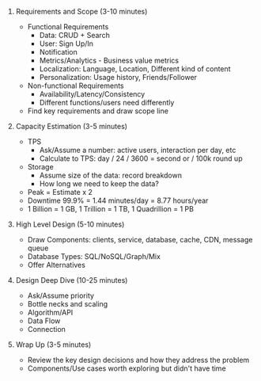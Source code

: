 1. Requirements and Scope (3-10 minutes)
    - Functional Requirements
        - Data: CRUD + Search
        - User: Sign Up/In
        - Notification
        - Metrics/Analytics - Business value metrics
        - Localization: Language, Location, Different kind of content
        - Personalization: Usage history, Friends/Follower
    - Non-functional Requirements
        - Availability/Latency/Consistency
        - Different functions/users need differently
    - Find key requirements and draw scope line

1. Capacity Estimation (3-5 minutes)
    - TPS
        - Ask/Assume a number: active users, interaction per day, etc
        - Calculate to TPS: day / 24 / 3600 = second or / 100k round up
    - Storage
        - Assume size of the data: record breakdown
        - How long we need to keep the data?
    - Peak = Estimate x 2
    - Downtime 99.9% = 1.44 minutes/day = 8.77 hours/year
    - 1 Billion = 1 GB, 1 Trillion = 1 TB, 1 Quadrillion = 1 PB

1. High Level Design (5-10 minutes)
    - Draw Components: clients, service, database, cache, CDN, message queue
    - Database Types: SQL/NoSQL/Graph/Mix
    - Offer Alternatives

1. Design Deep Dive (10-25 minutes)
    - Ask/Assume priority
    - Bottle necks and scaling
    - Algorithm/API
    - Data Flow
    - Connection

1. Wrap Up (3-5 minutes)
    - Review the key design decisions and how they address the problem
    - Components/Use cases worth exploring but didn't have time



